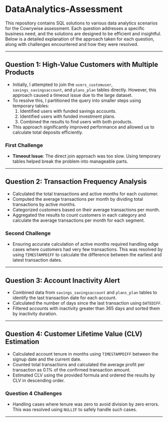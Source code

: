 # DataAnalytics-Assessment

This repository contains SQL solutions to various data analytics scenarios for the Cowrywise assessment. Each question addresses a specific business need, and the solutions are designed to be efficient and insightful. Below is a detailed explanation of the approach taken for each question, along with challenges encountered and how they were resolved.

---

## Question 1: High-Value Customers with Multiple Products

- Initially, I attempted to join the `users_customuser`, `savings_savingsaccount`, and `plans_plan` tables directly. However, this approach caused a timeout issue due to the large dataset.
- To resolve this, I partitioned the query into smaller steps using temporary tables:
  1. Identified users with funded savings accounts.
  2. Identified users with funded investment plans.
  3. Combined the results to find users with both products.
- This approach significantly improved performance and allowed us to calculate total deposits efficiently.

### First Challenge

- **Timeout Issue**: The direct join approach was too slow. Using temporary tables helped break the problem into manageable parts.

---

## Question 2: Transaction Frequency Analysis

- Calculated the total transactions and active months for each customer.
- Computed the average transactions per month by dividing total transactions by active months.
- Categorized customers based on their average transactions per month.
- Aggregated the results to count customers in each category and calculate the average transactions per month for each segment.

### Second Challenge

- Ensuring accurate calculation of active months required handling edge cases where customers had very few transactions. This was resolved by using `TIMESTAMPDIFF` to calculate the difference between the earliest and latest transaction dates.

---

## Question 3: Account Inactivity Alert

- Combined data from `savings_savingsaccount` and `plans_plan` tables to identify the last transaction date for each account.
- Calculated the number of days since the last transaction using `DATEDIFF`.
- Filtered accounts with inactivity greater than 365 days and sorted them by inactivity duration.

---

## Question 4: Customer Lifetime Value (CLV) Estimation

- Calculated account tenure in months using `TIMESTAMPDIFF` between the signup date and the current date.
- Counted total transactions and calculated the average profit per transaction as 0.1% of the confirmed transaction amount.
- Estimated CLV using the provided formula and ordered the results by CLV in descending order.

### Question 4 Challenges

- Handling cases where tenure was zero to avoid division by zero errors. This was resolved using `NULLIF` to safely handle such cases.

---

